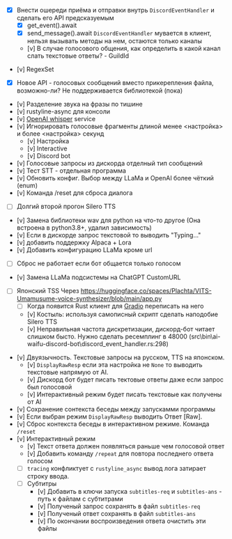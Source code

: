* [x] Внести ошереди приёма и отправки внутрь `DiscordEventHandler` и сделать его API предсказуемым
    * [x] get_event().await
    * [x] send_message().await
        `DiscordEventHandler` мувается в клиент, нельзя вызывать методы на нем, остаются только каналы
    * [v] В случае голосового общения, как определить в какой канал слать текстовые ответы? - GuildId
* [v] RegexSet
* [x] Новое API - голосовых сообщений вместо прикерепления файла, возможно-ли?
    Не поддерживается библиотекой (пока)
* [v] Разделение звука на фразы по тишине
* [v] rustyline-async для консоли
* [v] [OpenAI whisper](https://github.com/openai/whisper) service
* [v] Игнорировать голосовые фрагменты длиной менее <настройка> и более <настройка> секунд
    * [v] Настройка
    * [v] Interactive
    * [v] Discord bot
* [v] Голосовые запросы из дискорда отделный тип сообщений
* [v] Тест STT - отдельная программа
* [v] Обновить конфиг. Выбор между LLaMa и OpenAI более чёткий (enum)
* [v] Команда /reset для сброса диалога
* [ ] Долгий второй прогон Silero TTS
* [v] Замена библиотеки wav для python на что-то другое (Она встроена в python3.8+, удалил зависимость)
* [v] Если в дискорде запрос текстовой то выводить "Typing..."
* [v] добавить поддержку Alpaca + Lora
* [v] Добавить конфигурацию LLaMa кроме url
* [ ] Сброс не работает если бот общается только голосом
* [v] Замена LLaMa подсистемы на ChatGPT CustomURL
* [ ] Японский TSS Через https://huggingface.co/spaces/Plachta/VITS-Umamusume-voice-synthesizer/blob/main/app.py
    * [ ] Когда появится Rust клиент для [Gradio](https://gradio.app/) переписать на него
    * [v] Костыль: используя самописный скрипт сделать наподобие Silero TTS
    * [v] Неправильная частота дискретизации, дискорд-бот читает слишком бысто. Нужно сделать ресемплинг в 48000 (src\bin\ai-waifu-discord-bot\discord_event_handler.rs:298)
* [v] Двуязычность. Текстовые запросы на русском, TTS на японском.
    * [v] `DisplayRawResp` если эта настройка не `None` то выводить текстовые напрямую от AI.
    * [v] Дискорд бот будет писать тектовые ответы даже если запрос был голосовой
    * [v] Интерактивный режим будет писать текстовые как получены от AI
* [v] Сохранение сонтекста беседы между запускамми программы
* [v] Если выбран режим `DisplayRawResp` выводить Ответ [Raw].
* [v] Сброс контекста беседы в интерактивном режиме. Команда `/reset`
* [v] Интерактивный режим
    * [v] Текст ответа должен появляться раньше чем голосовой ответ
    * [v] Добавить команду `/repeat` для повтора последнего ответа голосом
    * [ ] `tracing` конфликтует с `rustyline_async` вывод лога затирает строку ввода.
    * [ ] Субтитры
        * [v] Добавить в ключи запуска `subtitles-req` и `subtitles-ans` - путь к файлам с субтитрами
        * [v] Полученый запрос сохранять в файл `subtitles-req`
        * [v] Полученый ответ сохранять в файл `subtitles-ans`
        * [v] По окончании воспроизведения ответа очистить эти файлы